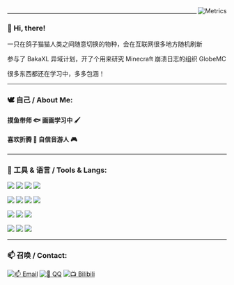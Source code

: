 <img align="right" src="https://ghproxy.com/https://raw.githubusercontent.com/Pigeon0v0/Pigeon0v0/master/github-metrics.svg" alt="Metrics">

---

### 👋 Hi, there!

一只在鸽子猫猫人类之间随意切换的物种，会在互联网很多地方随机刷新

参与了 BakaXL 异域计划，开了个用来研究 Minecraft 崩溃日志的组织 GlobeMC

很多东西都还在学习中，多多包涵！

---

### 🕊 自己 / About Me:

####  摸鱼带师 🐟 画画学习中 🖌️
####  喜欢折腾 🔧 自信音游人 🎮

---

### 🔧 工具 & 语言 / Tools & Langs:

<p>
  <img src="https://img.shields.io/badge/Windows-11-0078D6?style=for-the-badge&logo=microsoft&logoColor=white" />
  <img src="https://img.shields.io/badge/iOS-18-ffb2bc?style=for-the-badge&logo=apple&logoColor=white%22" />
  <img src="https://img.shields.io/badge/iPadOS-18-596ab2?style=for-the-badge&logo=apple&logoColor=white%22" />
  <img src="https://img.shields.io/badge/macOS-15-ffab6b?style=for-the-badge&logo=apple&logoColor=white%22" />
</p>

<p>
  <img src="https://img.shields.io/badge/Lenovo-Y7000P-e12726?style=for-the-badge&logo=lenovo&logoColor=white" />
  <img src="https://img.shields.io/badge/iPhone-12-ffb2bc?style=for-the-badge&logo=apple&logoColor=white" />
  <img src="https://img.shields.io/badge/iPad%20Pro-2022-596ab2?style=for-the-badge&logo=apple&logoColor=white%22" />
  <img src="https://img.shields.io/badge/MacBook%20Pro-2017-ffab6b?style=for-the-badge&logo=apple&logoColor=white" />
</p>

<p>
  <img src="https://img.shields.io/badge/Java-F80000?style=for-the-badge&logo=oracle&logoColor=white" />
  <img src="https://img.shields.io/badge/CSharp-0078D6?style=for-the-badge&logo=dotnet&logoColor=white" />
  <img src="https://img.shields.io/badge/Swift-000000?style=for-the-badge&logo=swift&logoColor=white%22" />
</p>

<p>
  <img src="https://img.shields.io/badge/Visual%20Studio%202022-ca95f7?style=for-the-badge&logo=visualstudio&logoColor=white" />
  <img src="https://img.shields.io/badge/Visual%20Studio%20Code-0078d7?style=for-the-badge&logo=visual-studio-code&logoColor=white" />
  <img src="https://img.shields.io/badge/Xcode-000000?style=for-the-badge&logo=xcode&logoColor=white%22" />
</p>

---

### 📫 召唤 / Contact:

[![📫 Email](https://img.shields.io/badge/%F0%9F%93%AB%20Email-PigeonA0v0%40outlook.com-%2357728B?style=for-the-badge)](mailto:PigeonA0v0@outlook.com)
[![🐧 QQ](https://img.shields.io/badge/QQ-1094728939-0078D6.svg?style=for-the-badge&logo=tencentqq&logoColor=white)](https://wpa.qq.com/msgrd?v=3&uin=1094728939&site=qq&menu=yes&jumpflag=1)
[![📺 Bilibili](https://img.shields.io/badge/Bilibili-鸽秋咕咕咕-00a1d6.svg?style=for-the-badge&logo=bilibili&logoColor=white)](https://space.bilibili.com/354878609)
